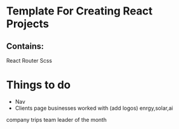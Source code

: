 # Template For Creating React Projects

## Contains:

React Router
Scss

# Things to do

- Nav
- Clients page businesses worked with (add logos)
  enrgy,solar,ai

company trips
team leader of the month
